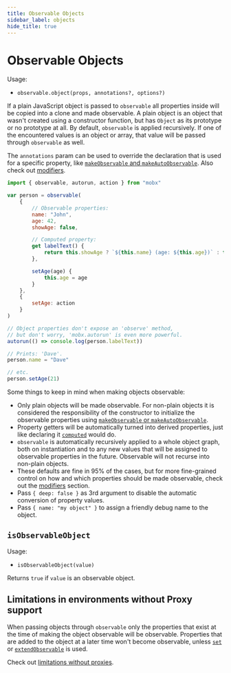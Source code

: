 ```yaml
---
title: Observable Objects
sidebar_label: objects
hide_title: true
---
```


<script async type="text/javascript" src="//cdn.carbonads.com/carbon.js?serve=CEBD4KQ7&placement=mobxjsorg" id="_carbonads_js"></script>

# Observable Objects

Usage:

-   `observable.object(props, annotations?, options?)`

If a plain JavaScript object is passed to `observable` all properties inside will be copied into a clone and made observable.
A plain object is an object that wasn't created using a constructor function, but has `Object` as its prototype or no prototype at all.
By default, `observable` is applied recursively. If one of the encountered values is an object or array, that value will be passed through `observable` as well.

The `annotations` param can be used to override the declaration that is used for a specific property, like [`makeObservable` and `makeAutoObservable`](observable.md). Also check out [modifiers](modifiers.md).

```javascript
import { observable, autorun, action } from "mobx"

var person = observable(
    {
        // Observable properties:
        name: "John",
        age: 42,
        showAge: false,

        // Computed property:
        get labelText() {
            return this.showAge ? `${this.name} (age: ${this.age})` : this.name
        },

        setAge(age) {
            this.age = age
        }
    },
    {
        setAge: action
    }
)

// Object properties don't expose an 'observe' method,
// but don't worry, 'mobx.autorun' is even more powerful.
autorun(() => console.log(person.labelText))

// Prints: 'Dave'.
person.name = "Dave"

// etc.
person.setAge(21)
```

Some things to keep in mind when making objects observable:

-   Only plain objects will be made observable. For non-plain objects it is considered the responsibility of the constructor to initialize the observable properties using [`makeObservable` or `makeAutoObservable`](observable.md).
-   Property getters will be automatically turned into derived properties, just like declaring it [`computed`](computed) would do.
-   `observable` is automatically recursively applied to a whole object graph, both on instantiation and to any new values that will be assigned to observable properties in the future. Observable will not recurse into non-plain objects.
-   These defaults are fine in 95% of the cases, but for more fine-grained control on how and which properties should be made observable, check out the [modifiers](modifiers.md) section.
-   Pass `{ deep: false }` as 3rd argument to disable the automatic conversion of property values.
-   Pass `{ name: "my object" }` to assign a friendly debug name to the object.

## `isObservableObject`

Usage:

-   `isObservableObject(value)`

Returns `true` if `value` is an observable object.

## Limitations in environments without Proxy support

When passing objects through `observable` only the properties that exist at the time of making the object observable will be observable. Properties that are added to the object at a later time won't become observable, unless [`set`](object-api.md) or [`extendObservable`](api.md#extendobservable) is used.

Check out [limitations without proxies](configure.md#limitations-without-proxy-support).
